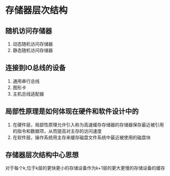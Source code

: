 # 存储器层次结构

## 随机访问存储器

1. 动态随机访问存储器
2. 静态随机访问存储器

## 连接到IO总线的设备

1. 通用串行总线
2. 图形卡
3. 主机总线适配器

## 局部性原理是如何体现在硬件和软件设计中的

1. 在硬件层，局部性原理允许引入称为高速缓存存储器的存储器保存最近被引用的指令和数据项，从而提高对主存的访问速度
2. 在软件层，操作系统用主存来缓存磁盘文件系统中最近被使用的磁盘块

## 存储器层次结构中心思想

对于每个k,位于k层的更快更小的存储设备作为k+1层的更大更慢的存储设备的缓存

